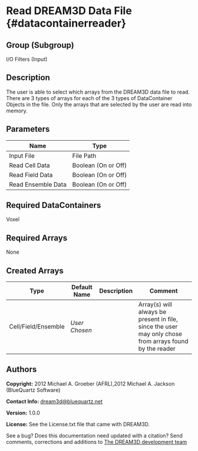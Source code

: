 Read DREAM3D Data File {#datacontainerreader}
====

## Group (Subgroup) ##
I/O Filters (Input)

## Description ##

The user is able to select which arrays from the DREAM3D data file to read. There are 3 types of arrays for each of the 3 types of DataContainer Objects in the file. Only the arrays that are selected by the user are read into memory.

## Parameters ##

| Name | Type |
|------|------|
| Input File | File Path |
| Read Cell Data | Boolean (On or Off) |
| Read Field Data | Boolean (On or Off) |
| Read Ensemble Data | Boolean (On or Off) |

## Required DataContainers ##
Voxel

## Required Arrays ##
None

## Created Arrays ##
| Type | Default Name | Description | Comment |
|------|--------------|-------------|---------|
| Cell/Field/Ensemble | *User Chosen* |  | Array(s) will always be present in file, since the user may only chose from arrays found by the reader |


## Authors ##

**Copyright:** 2012 Michael A. Groeber (AFRL),2012 Michael A. Jackson (BlueQuartz Software)

**Contact Info:** dream3d@bluequartz.net

**Version:** 1.0.0

**License:**  See the License.txt file that came with DREAM3D.




See a bug? Does this documentation need updated with a citation? Send comments, corrections and additions to [The DREAM3D development team](mailto:dream3d@bluequartz.net?subject=Documentation%20Correction)

